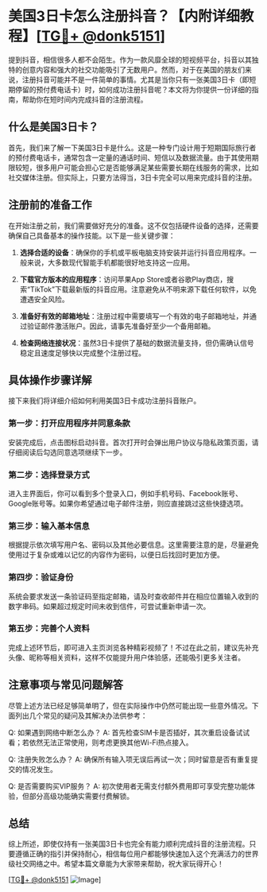 # 美国3日卡怎么注册抖音？【内附详细教程】[[TG💪+ @donk5151](https://t.me/s/donk5151)]

提到抖音，相信很多人都不会陌生。作为一款风靡全球的短视频平台，抖音以其独特的创意内容和强大的社交功能吸引了无数用户。然而，对于在美国的朋友们来说，注册抖音可能并不是一件简单的事情。尤其是当你只有一张美国3日卡（即短期停留的预付费电话卡）时，如何成功注册抖音呢？本文将为你提供一份详细的指南，帮助你在短时间内完成抖音的注册流程。

## 什么是美国3日卡？

首先，我们来了解一下美国3日卡是什么。这是一种专门设计用于短期国际旅行者的预付费电话卡，通常包含一定量的通话时间、短信以及数据流量。由于其使用期限较短，很多用户可能会担心它是否能够满足某些需要长期在线服务的需求，比如社交媒体注册。但实际上，只要方法得当，3日卡完全可以用来完成抖音的注册。

## 注册前的准备工作

在开始注册之前，我们需要做好充分的准备。这不仅包括硬件设备的选择，还需要确保自己具备基本的操作技能。以下是一些关键步骤：

1. **选择合适的设备**：确保你的手机或平板电脑支持安装并运行抖音应用程序。一般来说，大多数现代智能手机都能很好地支持这一应用。
   
2. **下载官方版本的应用程序**：访问苹果App Store或者谷歌Play商店，搜索“TikTok”下载最新版的抖音应用。注意避免从不明来源下载任何软件，以免遭遇安全风险。

3. **准备好有效的邮箱地址**：注册过程中需要填写一个有效的电子邮箱地址，并通过验证邮件激活账户。因此，请事先准备好至少一个备用邮箱。

4. **检查网络连接状况**：虽然3日卡提供了基础的数据流量支持，但仍需确认信号稳定且速度足够快以完成整个注册过程。

## 具体操作步骤详解

接下来我们将详细介绍如何利用美国3日卡成功注册抖音账户。

### 第一步：打开应用程序并同意条款
安装完成后，点击图标启动抖音。首次打开时会弹出用户协议与隐私政策页面，请仔细阅读后勾选同意选项继续下一步。

### 第二步：选择登录方式
进入主界面后，你可以看到多个登录入口，例如手机号码、Facebook账号、Google账号等。如果你希望通过电子邮件注册，则应直接跳过这些快捷选项。

### 第三步：输入基本信息
根据提示依次填写用户名、密码以及其他必要信息。这里需要注意的是，尽量避免使用过于复杂或难以记忆的内容作为密码，以便日后找回时更加方便。

### 第四步：验证身份
系统会要求发送一条验证码至指定邮箱，请及时查收邮件并在相应位置输入收到的数字串码。如果超过规定时间未收到信件，可尝试重新申请一次。

### 第五步：完善个人资料
完成上述环节后，即可进入主页浏览各种精彩视频了！不过在此之前，建议先补充头像、昵称等相关资料，这样不仅能提升用户体验感，还能吸引更多关注者。

## 注意事项与常见问题解答

尽管上述方法已经足够简单明了，但在实际操作中仍然可能出现一些意外情况。下面列出几个常见的疑问及其解决办法供参考：

Q: 如果遇到网络中断怎么办？
A: 首先检查SIM卡是否插好，其次重启设备试试看；若依然无法正常使用，则考虑更换其他Wi-Fi热点接入。

Q: 注册失败怎么办？
A: 确保所有输入项无误后再试一次；同时留意是否有重复提交的情况发生。

Q: 是否需要购买VIP服务？
A: 初次使用者无需支付额外费用即可享受完整功能体验，但部分高级功能确实需要付费解锁。

## 总结

综上所述，即使仅持有一张美国3日卡也完全有能力顺利完成抖音的注册流程。只要遵循正确的指引并保持耐心，相信每位用户都能够快速加入这个充满活力的世界级社交网络之中。希望本篇文章能为大家带来帮助，祝大家玩得开心！

[[TG💪+ @donk5151](https://t.me/s/donk5151) ![Image](https://i.postimg.cc/rwNCRYN7/Snipaste-2025-04-30-17-27-05.png)]